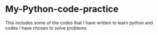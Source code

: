 # My-Python-code-practice
This includes some of the codes that I have written to learn python and codes I have chosen to solve problems.
